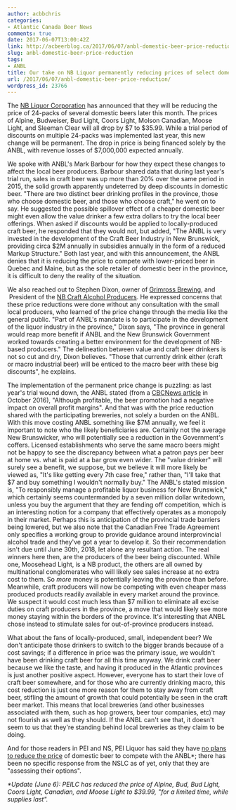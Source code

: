 ```yaml
---
author: acbbchris
categories:
- Atlantic Canada Beer News
comments: true
date: 2017-06-07T13:00:42Z
link: http://acbeerblog.ca/2017/06/07/anbl-domestic-beer-price-reduction/
slug: anbl-domestic-beer-price-reduction
tags:
- ANBL
title: Our take on NB Liquor permanently reducing prices of select domestic beer
url: /2017/06/07/anbl-domestic-beer-price-reduction/
wordpress_id: 23766
---
```


The [NB Liquor Corporation](http://www.nbliquor.com/) has announced that they will be reducing the price of 24-packs of several domestic beers later this month. The prices of Alpine, Budweiser, Bud Light, Coors Light, Molson Canadian, Moose Light, and Sleeman Clear will all drop by $7 to $35.99. While a trial period of discounts on multiple 24-packs was implemented last year, this new change will be permanent. The drop in price is being financed solely by the ANBL, with revenue losses of $7,000,000 expected annually.

We spoke with ANBL's Mark Barbour for how they expect these changes to affect the local beer producers. Barbour shared data that during last year's trial run, sales in craft beer was up more than 20% over the same period in 2015, the solid growth apparently undeterred by deep discounts in domestic beer. "There are two distinct beer drinking profiles in the province, those who choose domestic beer, and those who choose craft," he went on to say. He suggested the possible spillover effect of a cheaper domestic beer might even allow the value drinker a few extra dollars to try the local beer offerings. When asked if discounts would be applied to locally-produced craft beer, he responded that they would not, but added, "The ANBL is very invested in the development of the Craft Beer Industry in New Brunswick, providing circa $2M annually in subsidies annually in the form of a reduced Markup Structure." Both last year, and with this announcement, the ANBL denies that it is reducing the price to compete with lower-priced beer in Quebec and Maine, but as the sole retailer of domestic beer in the province, it is difficult to deny the reality of the situation.

We also reached out to Stephen Dixon, owner of [Grimross Brewing](http://grimross.com/), and  President of the [NB Craft Alcohol Producers](https://www.facebook.com/nbcapa/). He expressed concerns that these price reductions were done without any consultation with the small local producers, who learned of the price change through the media like the general public. "Part of ANBL's mandate is to participate in the development of the liquor industry in the province," Dixon says, "The province in general would reap more benefit if ANBL and the New Brunswick Government worked towards creating a better environment for the development of NB-based producers." The delineation between value and craft beer drinkers is not so cut and dry, Dixon believes. "Those that currently drink either (craft or macro industrial beer) will be enticed to the macro beer with these big discounts", he explains.

The implementation of the permanent price change is puzzling: as last year's trial wound down, the ANBL stated (from a [CBCNews article](http://www.cbc.ca/news/canada/new-brunswick/nb-liquor-cheap-beer-statistics-1.3819000) in October 2016), "Although profitable, the beer promotion had a negative impact on overall profit margins". And that was with the price reduction shared with the participating breweries, not solely a burden on the ANBL. With this move costing ANBL something like $7M annually, we feel it important to note who the likely beneficiaries are. Certainly not the average New Brunswicker, who will potentially see a reduction in the Government's coffers. Licensed establishments who serve the same macro beers might not be happy to see the discrepancy between what a patron pays per beer at home vs. what is paid at a bar grow even wider. The "value drinker" will surely see a benefit, we suppose, but we believe it will more likely be viewed as, "It's like getting every 7th case free," rather than, "I'll take that $7 and buy something I wouldn't normally buy." The ANBL's stated mission is, "To responsibly manage a profitable liquor business for New Brunswick," which certainly seems countermanded by a seven million dollar writedown, unless you buy the argument that they are fending off competition, which is an interesting notion for a company that effectively operates as a monopoly in their market. Perhaps this is anticipation of the provincial trade barriers being lowered, but we also note that the Canadian Free Trade Agreement only specifies a working group to provide guidance around interprovincial alcohol trade and they've got a year to develop it. So their recommendation isn't due until June 30th, 2018, let alone any resultant action. The real winners here then, are the producers of the beer being discounted. While one, Moosehead Light, is a NB product, the others are all owned by multinational conglomerates who will likely see sales increase at no extra cost to them. So _more_ money is potentially leaving the province than before. Meanwhile, craft producers will now be competing with even cheaper mass produced products readily available in every market around the province. We suspect it would cost much less than $7 million to eliminate all excise duties on craft producers in the province, a move that would likely see more money staying within the borders of the province. It's interesting that ANBL chose instead to stimulate sales for out-of-province producers instead.

What about the fans of locally-produced, small, independent beer? We don't anticipate those drinkers to switch to the bigger brands because of a cost savings; if a difference in price was the primary issue, we wouldn't have been drinking craft beer for all this time anyway. We drink craft beer because we like the taste, and having it produced in the Atlantic provinces is just another positive aspect. However, everyone has to start their love of craft beer somewhere, and for those who are currently drinking macro, this cost reduction is just one more reason for them to stay away from craft beer, stifling the amount of growth that could potentially be seen in the craft beer market. This means that local breweries (and other businesses associated with them, such as hop growers, beer tour companies, etc) may not flourish as well as they should. If the ANBL can't see that, it doesn't seem to us that they're standing behind local breweries as they claim to be doing.

And for those readers in PEI and NS, PEI Liquor has said they have [no plans to reduce the price](http://www.cbc.ca/news/canada/prince-edward-island/pei-nb-beer-prices-drop-1.4142267) of domestic beer to compete with the ANBL*; there has been no specific response from the NSLC as of yet, only that they are "assessing their options".

_*Update (June 6): PEILC has reduced the price of Alpine, Bud, Bud Light, Coors Light, Canadian, and Moose Light to $39.99, "for a limited time, while supplies last"._
